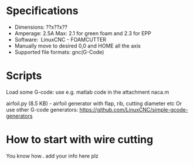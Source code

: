 # Specifications

* Dimensions: ??x??x??
* Amperage: 2.5A Max: 2.1 for green foam and 2.3 for EPP
* Software: ​ LinuxCNC - FOAMCUTTER
* Manually move to desired 0,0 and HOME all the axis
* Supported file formats: gnc(G-Code)

# Scripts
Load some G-code: use e.g. matlab code in the attachment naca.m

airfoil.py​ (8.5 KB) - airfoil generator with flap, rib, cutting diameter etc
Or use other G-code generators: ​https://github.com/LinuxCNC/simple-gcode-generators 

# How to start with wire cutting

You know how.. add your info here plz